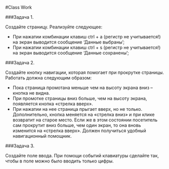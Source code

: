 #Class Work 

###Задача 1. 

Создайте страницу. Реализуйте следующее: 
* При нажатии комбинации клавиш ctrl + a (регистр не учитывается!) на экран выводится сообщение ‘Данные выбраны’; 
* При нажатии комбинации клавиш ctrl + s (регистр не учитывается!) на экран выводится сообщение ‘Данные сохранены’; 

###Задача 2.  

Создайте кнопку навигации, которая помогает при прокрутке страницы.
Работать должна следующим образом:
* Пока страница промотана меньше чем на высоту экрана вниз – кнопка не видна.
* При промотке страницы вниз больше, чем на высоту экрана, появляется кнопка
«стрелка вверх».
* При нажатии на нее страница прыгает вверх, но не только. Дополнительно,
 кнопка меняется на «стрелка вниз» и
 при клике возвратит на старое место. Если же в этом состоянии посетитель
 сам прокрутит вниз больше, чем один
 экран, то она вновь изменится на «стрелка вверх».
Должен получиться удобный навигационный помощник.

###Задача 3.  

Создайте поле ввода. При помощи событий клавиатуры сделайте так,
чтобы в поле можно было вводить только цифры.



